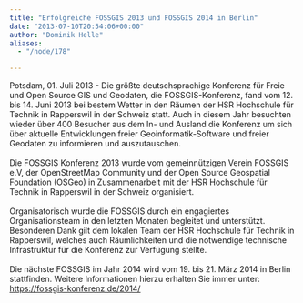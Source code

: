 ```yaml
---
title: "Erfolgreiche FOSSGIS 2013 und FOSSGIS 2014 in Berlin"
date: "2013-07-10T20:54:06+00:00"
author: "Dominik Helle"
aliases:
  - "/node/178"

---
```


<div id="cke_pastebin">
	Potsdam, 01. Juli 2013 - Die größte deutschsprachige Konferenz für Freie und Open Source GIS und Geodaten, die FOSSGIS-Konferenz, fand vom 12. bis 14. Juni 2013 bei bestem Wetter in den Räumen der HSR Hochschule für Technik in Rapperswil in der Schweiz statt. Auch in diesem Jahr besuchten wieder über 400 Besucher aus dem In- und Ausland die Konferenz um sich über aktuelle Entwicklungen freier Geoinformatik-Software und freier Geodaten zu informieren und auszutauschen.</div>
<div id="cke_pastebin">
	&nbsp;</div>
<div id="cke_pastebin">
	Die FOSSGIS Konferenz 2013 wurde vom gemeinnützigen Verein FOSSGIS e.V, der OpenStreetMap Community und der Open Source Geospatial Foundation (OSGeo) in Zusammenarbeit mit der HSR Hochschule für Technik in Rapperswil in der Schweiz organisiert.</div>
<div id="cke_pastebin">
	&nbsp;</div>
<div id="cke_pastebin">
	Organisatorisch wurde die FOSSGIS durch ein engagiertes Organisationsteam in den letzten Monaten begleitet und unterstützt. Besonderen Dank gilt dem lokalen Team der HSR Hochschule für Technik in Rapperswil, welches auch Räumlichkeiten und die notwendige technische Infrastruktur für die Konferenz zur Verfügung stellte.</div>
<div id="cke_pastebin">
	&nbsp;</div>
<div id="cke_pastebin">
	Die nächste FOSSGIS im Jahr 2014 wird vom 19. bis 21. März 2014 in Berlin stattfinden. Weitere Informationen hierzu erhalten Sie immer unter: <a href="https://fossgis-konferenz.de/2014/">https://fossgis-konferenz.de/2014/</a></div>
